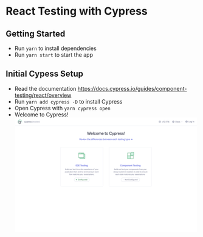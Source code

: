 # React Testing with Cypress

## Getting Started
- Run `yarn` to install dependencies
- Run `yarn start` to start the app

## Initial Cypess Setup
- Read the documentation https://docs.cypress.io/guides/component-testing/react/overview
- Run `yarn add cypress -D` to install Cypress
- Open Cypress with `yarn cypress open`
- Welcome to Cypress! ![Welcome to Cypress](./public/assets/images/00-welcome-to-cypress.png)